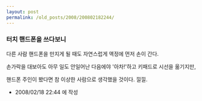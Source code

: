 ```yaml
---
layout: post
permalink: /old_posts/2008/200802182244/
---
```


### 터치 핸드폰을 쓰다보니

다른 사람 핸드폰을 만지게 될 때도 자연스럽게 액정에 먼저 손이 간다.

손가락을 대보아도 아무 일도 안일어난 다음에야 '아차!'하고 키패드로 시선을 옮기지만,

핸드폰 주인이 봤다면 참 이상한 사람으로 생각했을 것이다. 낄낄.





- 2008/02/18 22:44 에 작성